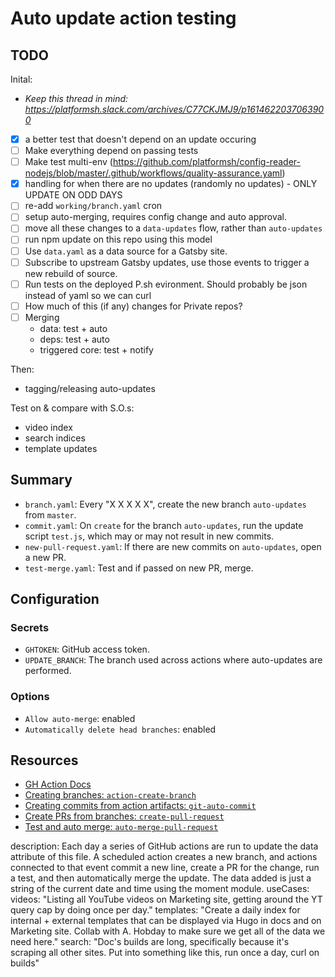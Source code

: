 # Auto update action testing

## TODO

Inital:

- *Keep this thread in mind: https://platformsh.slack.com/archives/C77CKJMJ9/p1614622037063900*

- [x] a better test that doesn't depend on an update occuring
- [ ] Make everything depend on passing tests
- [ ] Make test multi-env (https://github.com/platformsh/config-reader-nodejs/blob/master/.github/workflows/quality-assurance.yaml)
- [x] handling for when there are no updates (randomly no updates) - ONLY UPDATE ON ODD DAYS
- [ ] re-add `working/branch.yaml` cron
- [ ] setup auto-merging, requires config change and auto approval.
- [ ] move all these changes to a `data-updates` flow, rather than `auto-updates`
- [ ] run npm update on this repo using this model
- [ ] Use `data.yaml` as a data source for a Gatsby site. 
- [ ] Subscribe to upstream Gatsby updates, use those events to trigger a new rebuild of source.
- [ ] Run tests on the deployed P.sh evironment. Should probably be json instead of yaml so we can curl
- [ ] How much of this (if any) changes for Private repos?
- [ ] Merging
    - data: test + auto
    - deps: test + auto
    - triggered core: test + notify

Then:

- tagging/releasing auto-updates

Test on & compare with S.O.s:

- video index
- search indices
- template updates


## Summary

- `branch.yaml`: Every "X X X X X", create the new branch `auto-updates` from `master`.
- `commit.yaml`: On `create` for the branch `auto-updates`, run the update script `test.js`, which may or may not result in new commits.
- `new-pull-request.yaml`: If there are new commits on `auto-updates`, open a new PR.
- `test-merge.yaml`: Test and if passed on new PR, merge. 

## Configuration

### Secrets

* `GHTOKEN`: GitHub access token.
* `UPDATE_BRANCH`: The branch used across actions where auto-updates are performed.

### Options

* `Allow auto-merge`: enabled
* `Automatically delete head branches`: enabled

## Resources

* [GH Action Docs](https://docs.github.com/en/actions/reference/events-that-trigger-workflows#create)
* [Creating branches: `action-create-branch`](https://github.com/peterjgrainger/action-create-branch)
* [Creating commits from action artifacts: `git-auto-commit`](https://github.com/marketplace/actions/git-auto-commit)
* [Create PRs from branches: `create-pull-request`](https://github.com/marketplace/actions/create-pull-request)
* [Test and auto merge: `auto-merge-pull-request`](https://github.com/marketplace/actions/auto-merge-pull-request)

description: Each day a series of GitHub actions are run to update the data attribute of this file. A scheduled action creates a new branch, and actions connected to that event commit a new line, create a PR for the change, run a test, and then automatically merge the update. The data added is just a string of the current date and time using the moment module.
useCases:
    videos: "Listing all YouTube videos on Marketing site, getting around the YT query cap by doing once per day."
    templates: "Create a daily index for internal + external templates that can be displayed via Hugo in docs and on Marketing site. Collab with A. Hobday to make sure we get all of the data we need here."
    search: "Doc's builds are long, specifically because it's scraping all other sites. Put into something like this, run once a day, curl on builds"


